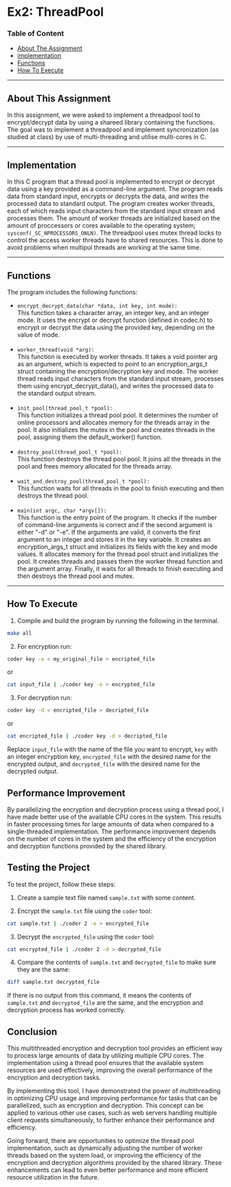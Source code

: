 # Ex2: ThreadPool

### Table of Content
* [About The Assignment](#About-The-Assignment)
* [implementation](#Implementation)
* [Functions](#Functions)
* [How To Execute](#How-To-Execute)


---
## About This Assignment
In this assignment, we were asked to implement a threadpool tool to encrypt/decrypt data by using a shareed library containing the functions. The goal was to implement a threadpool and implement syncronization (as studied at class) by use of multi-threading and utilise multi-cores in C.

---

## Implementation
In this C program that a thread pool is implemented to encrypt or decrypt data using a key provided as a command-line argument. The program reads data from standard input, encrypts or decrypts the data, and writes the processed data to standard output. The program creates worker threads, each of which reads input characters from the standard input stream and processes them. The amount of worker threads are initialized based on the amount of proccessors or cores available to the operating system; `sysconf(_SC_NPROCESSORS_ONLN)`. The threadpool uses mutex thread locks to control the access worker threads have to shared resources. This is done to avoid problems when multipul threads are working at the same time.

---
## Functions
The program includes the following functions:

- `encrypt_decrypt_data(char *data, int key, int mode):` <br>
This function takes a character array, an integer key, and an integer mode. It uses the encrypt or decrypt function (defined in codec.h) to encrypt or decrypt the data using the provided key, depending on the value of mode. <br><br>
- `worker_thread(void *arg):`<br>
 This function is executed by worker threads. It takes a void pointer arg as an argument, which is expected to point to an encryption_args_t struct containing the encryption/decryption key and mode. The worker thread reads input characters from the standard input stream, processes them using encrypt_decrypt_data(), and writes the processed data to the standard output stream.<br><br>
- `init_pool(thread_pool_t *pool):`<br>
 This function initializes a thread pool pool. It determines the number of online processors and allocates memory for the threads array in the pool. It also initializes the mutex in the pool and creates threads in the pool, assigning them the default_worker() function.<br><br>
- `destroy_pool(thread_pool_t *pool):`<br>
 This function destroys the thread pool pool. It joins all the threads in the pool and frees memory allocated for the threads array.<br><br>
- `wait_and_destroy_pool(thread_pool_t *pool):`<br>
 This function waits for all threads in the pool to finish executing and then destroys the thread pool.<br><br>
- `main(int argc, char *argv[]):`<br>
 This function is the entry point of the program. It checks if the number of command-line arguments is correct and if the second argument is either "-d" or "-e". If the arguments are valid, it converts the first argument to an integer and stores it in the key variable. It creates an encryption_args_t struct and initializes its fields with the key and mode values. It allocates memory for the thread pool struct and initializes the pool. It creates threads and passes them the worker thread function and the argument array. Finally, it waits for all threads to finish executing and then destroys the thread pool and mutex.

---

## How To Execute

1) Compile and build the program by running the following in the terminal.
```sh
make all
```
2) For encryption run:
```sh
coder key -e < my_original_file > encripted_file
```
or

```sh
cat input_file | ./coder key -e > encrypted_file
```
3) For decryption run:
```sh
coder key -d < encripted_file > decripted_file
```
or

```sh
cat encripted_file | ./coder key -d > decripted_file
```


Replace `input_file` with the name of the file you want to encrypt, `key` with an integer encryption key, `encrypted_file` with the desired name for the encrypted output, and `decrypted_file` with the desired name for the decrypted output.



## Performance Improvement

By parallelizing the encryption and decryption process using a thread pool, I have made better use of the available CPU cores in the system. This results in faster processing times for large amounts of data when compared to a single-threaded implementation. The performance improvement depends on the number of cores in the system and the efficiency of the encryption and decryption functions provided by the shared library.

## Testing the Project

To test the project, follow these steps:

1. Create a sample text file named `sample.txt` with some content.

2. Encrypt the `sample.txt` file using the `coder` tool:

```sh
cat sample.txt | ./coder 2 -e > encrypted_file
```
3. Decrypt the `encrypted_file` using the `coder` tool:
```sh
cat encrypted_file | ./coder 2 -d > decrypted_file
```
4. Compare the contents of `sample.txt` and `decrypted_file` to make sure they are the same:
```sh
diff sample.txt decrypted_file
```

If there is no output from this command, it means the contents of `sample.txt` and `decrypted_file` are the same, and the encryption and decryption process has worked correctly.

## Conclusion

This multithreaded encryption and decryption tool provides an efficient way to process large amounts of data by utilizing multiple CPU cores. The implementation using a thread pool ensures that the available system resources are used effectively, improving the overall performance of the encryption and decryption tasks.

By implementing this tool, I have demonstrated the power of multithreading in optimizing CPU usage and improving performance for tasks that can be parallelized, such as encryption and decryption. This concept can be applied to various other use cases, such as web servers handling multiple client requests simultaneously, to further enhance their performance and efficiency.

Going forward, there are opportunities to optimize the thread pool implementation, such as dynamically adjusting the number of worker threads based on the system load, or improving the efficiency of the encryption and decryption algorithms provided by the shared library. These enhancements can lead to even better performance and more efficient resource utilization in the future.